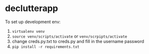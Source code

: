# declutterapp

To set up development env:

1) `virtualenv venv`
2) `source venv/scripts/activate` or `venv/scrpipts/activate`
3) change creds.py.txt to creds.py and fill in the username password
4) `pip install -r requirements.txt`
